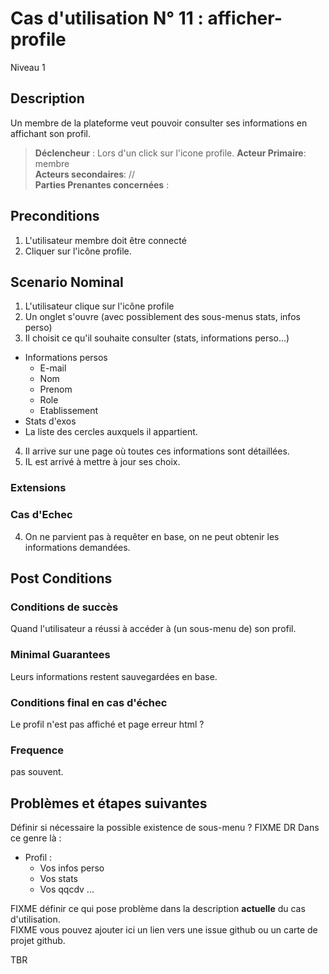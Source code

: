 
# Cas d'utilisation N° 11 :  afficher-profile

Niveau 1

##	Description

Un membre de la plateforme veut pouvoir consulter ses informations en affichant son profil.

> **Déclencheur** : Lors d'un click sur l'icone profile.
> **Acteur Primaire**: membre   
> **Acteurs secondaires**: //   
> **Parties Prenantes concernées** :    
 
 
## Preconditions

1. L'utilisateur membre doit être connecté
2. Cliquer sur l'icône profile.


## Scenario Nominal


1.	L'utilisateur clique sur l'icône profile
2.	Un onglet s'ouvre (avec possiblement des sous-menus stats, infos perso)
3.	Il choisit ce qu'il souhaite consulter (stats, informations perso...)  
   * Informations persos
       * E-mail
       * Nom
       * Prenom
       * Role
       * Etablissement
   * Stats d'exos
   * La liste des cercles auxquels il appartient.
4.	Il arrive sur une page où toutes ces informations sont détaillées. 
5. IL est arrivé à mettre à jour ses choix.



###	Extensions

### Cas d'Echec 

4. On ne parvient pas à requêter en base, on ne peut obtenir les informations demandées.


## Post Conditions
### Conditions de succès 
Quand l'utilisateur a réussi à accéder à (un sous-menu de) son profil.

### Minimal Guarantees
Leurs informations restent sauvegardées en base.

### Conditions final en cas d'échec
Le profil n'est pas affiché et page erreur html ?

### Frequence
pas souvent.  


##	Problèmes et étapes suivantes  
Définir si nécessaire la possible existence de sous-menu ? FIXME DR
Dans ce genre là :
* Profil :
   * Vos infos perso
   * Vos stats
   * Vos qqcdv
...

FIXME définir ce qui pose problème dans la description **actuelle** du cas d'utilisation.  
FIXME vous pouvez ajouter ici un lien vers une issue github ou un carte de projet github.

TBR
